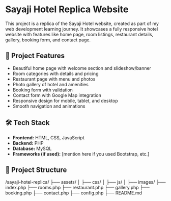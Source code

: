 # Sayaji Hotel Replica Website

This project is a replica of the Sayaji Hotel website, created as part of my web development learning journey. It showcases a fully responsive hotel website with features like home page, room listings, restaurant details, gallery, booking form, and contact page.

## 🏨 Project Features

- Beautiful home page with welcome section and slideshow/banner
- Room categories with details and pricing
- Restaurant page with menu and photos
- Photo gallery of hotel and amenities
- Booking form with validation
- Contact form with Google Map integration
- Responsive design for mobile, tablet, and desktop
- Smooth navigation and animations

## 🛠️ Tech Stack

- **Frontend:** HTML, CSS, JavaScript
- **Backend:** PHP
- **Database:** MySQL
- **Frameworks (if used):** [mention here if you used  Bootstrap, etc.]

## 📂 Project Structure
/sayaji-hotel-replica/
├── assets/
│ ├── css/
│ ├── js/
│ ├── images/
├── index.php
├── rooms.php
├── restaurant.php
├── gallery.php
├── booking.php
├── contact.php
├── config.php
├── README.md

